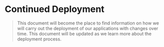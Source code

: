 # Continued Deployment

> This document will become the place to find information on how we will carry out the deployment of our applications with changes over time.
> This document will be updated as we learn more about the deployment process.
